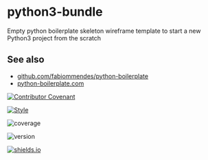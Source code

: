 # python3-bundle
Empty python boilerplate skeleton wireframe template to start a new Python3 project from the scratch

## See also
* [github.com/fabiommendes/python-boilerplate](https://github.com/fabiommendes/python-boilerplate)
* [python-boilerplate.com](https://www.python-boilerplate.com/py3+executable+gitignore+argparse+logging)

[![Contributor Covenant](https://img.shields.io/badge/Contributor%20Covenant-v2.0%20adopted-ff69b4.svg)](CODE_OF_CONDUCT.md)

[![Style](https://img.shields.io/badge/Code%20style-PEP%298-blue)](https://www.python.org/dev/peps/pep-0008/)

![coverage](https://img.shields.io/badge/coverage-90%25-yellowgreen)

![version](https://img.shields.io/badge/version-0.0.1-blue)

[![shields.io](https://img.shields.io/badge/shields-io-ligthblue)](https://shields.io/)
